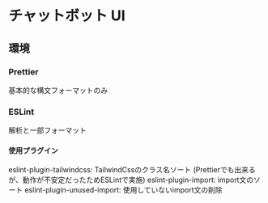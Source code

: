 # チャットボット UI

## 環境

### Prettier

基本的な構文フォーマットのみ

### ESLint

解析と一部フォーマット

#### 使用プラグイン

eslint-plugin-tailwindcss: TailwindCssのクラス名ソート (Prettierでも出来るが、動作が不安定だったためESLintで実施)
eslint-plugin-import: import文のソート
eslint-plugin-unused-import: 使用していないimport文の削除
